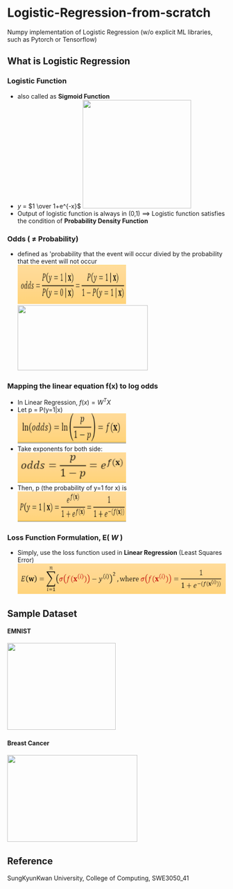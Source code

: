 # Logistic-Regression-from-scratch
Numpy implementation of Logistic Regression (w/o explicit ML libraries, such as Pytorch or Tensorflow)

## What is Logistic Regression
### Logistic Function
- also called as <b>Sigmoid Function</b></li>
- $y$ = $1 \over 1+e^{-x}$
<img src="https://t1.daumcdn.net/cfile/tistory/275BAD4F577B669920" width="250" height="250"></img>
- Output of logistic function is always in (0,1)  ==> Logistic function satisfies the condition of <b>Probability Density Function</b>

### Odds ( $\ne$ Probability)
- defined as 'probability that the event will occur divied by the probability that the event will not occur <br>
<img src="imgs/odd-equation.PNG" width="250" height="90"></img>
<img src="https://miro.medium.com/max/1400/1*8ix_A7GUKH9AsZxouYg-uw.png" width="300" height="150"></img>

### Mapping the linear equation f(x) to log odds
- In Linear Regression, $f(x) = W^TX$
- Let p = P(y=1|x)<br>
 <img src="imgs/log-odds.PNG" width="250" height="70"></img>
- Take exponents for both side:<br>
 <img src="imgs/take-exponent.PNG" width="250" height="70"></img>
- Then, p (the probability of y=1 for x) is <br>
 <img src="imgs/p-definition.PNG" width="250" height="70"></img>

### Loss Function Formulation, E( $W$ )
- Simply, use the loss function used in <b>Linear Regression</b> (Least Squares Error)
 <img src="imgs/loss-formula.PNG" width="500" height="70"></img>



## Sample Dataset
#### EMNIST
<img src="http://greg-cohen.com/datasets/emnist/featured.png" width="250" height="200"></img>
#### Breast Cancer
<img src="https://pyimagesearch.com/wp-content/uploads/2019/02/breast_cancer_classification_dataset.jpg" width="300" height="200"></img>

## Reference
SungKyunKwan University, College of Computing, SWE3050_41
